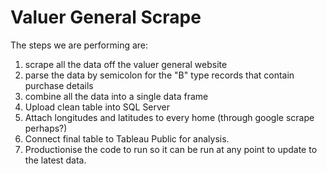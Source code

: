 # Valuer General Scrape

The steps we are performing are:

1. scrape all the data off the valuer general website
2. parse the data by semicolon for the "B" type records that contain purchase details
3. combine all the data into a single data frame
4. Upload clean table into SQL Server
5. Attach longitudes and latitudes to every home (through google scrape perhaps?)
6. Connect final table to Tableau Public for analysis.
7. Productionise the code to run so it can be run at any point to update to the latest data.